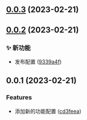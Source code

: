 ## [0.0.3](https://github.com/ZHAISHENKING/typedoc-demo/compare/0.0.2...0.0.3) (2023-02-21)

## [0.0.2](https://github.com/ZHAISHENKING/typedoc-demo/compare/0.0.1...0.0.2) (2023-02-21)

### ✨ 新功能

- 发布配置 ([9339a4f](https://github.com/ZHAISHENKING/typedoc-demo/commit/9339a4fb4ea8c7f43fefb58bd332df083d345377))

## 0.0.1 (2023-02-21)

### Features

- 添加新的功能配置 ([cd3feea](https://github.com/ZHAISHENKING/typedoc-demo/commit/cd3feea9511902d2126fa563134cf610d7873e2c))
